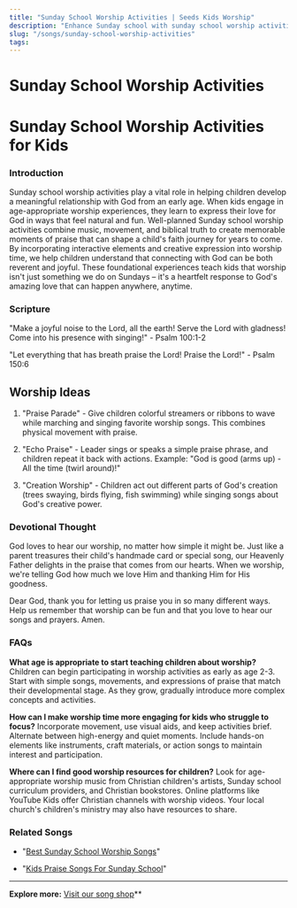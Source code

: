 ```yaml
---
title: "Sunday School Worship Activities | Seeds Kids Worship"
description: "Enhance Sunday school with sunday school worship activities that teach faith through music. Educational worship resources for children."
slug: "/songs/sunday-school-worship-activities"
tags:
---
```


# Sunday School Worship Activities

# Sunday School Worship Activities for Kids

### Introduction
Sunday school worship activities play a vital role in helping children develop a meaningful relationship with God from an early age. When kids engage in age-appropriate worship experiences, they learn to express their love for God in ways that feel natural and fun. Well-planned Sunday school worship activities combine music, movement, and biblical truth to create memorable moments of praise that can shape a child's faith journey for years to come. By incorporating interactive elements and creative expression into worship time, we help children understand that connecting with God can be both reverent and joyful. These foundational experiences teach kids that worship isn't just something we do on Sundays – it's a heartfelt response to God's amazing love that can happen anywhere, anytime.

### Scripture
"Make a joyful noise to the Lord, all the earth! Serve the Lord with gladness! Come into his presence with singing!" - Psalm 100:1-2

"Let everything that has breath praise the Lord! Praise the Lord!" - Psalm 150:6

## Worship Ideas
1. "Praise Parade" - Give children colorful streamers or ribbons to wave while marching and singing favorite worship songs. This combines physical movement with praise.

2. "Echo Praise" - Leader sings or speaks a simple praise phrase, and children repeat it back with actions. Example: "God is good (arms up) - All the time (twirl around)!"

3. "Creation Worship" - Children act out different parts of God's creation (trees swaying, birds flying, fish swimming) while singing songs about God's creative power.

### Devotional Thought
God loves to hear our worship, no matter how simple it might be. Just like a parent treasures their child's handmade card or special song, our Heavenly Father delights in the praise that comes from our hearts. When we worship, we're telling God how much we love Him and thanking Him for His goodness.

Dear God, thank you for letting us praise you in so many different ways. Help us remember that worship can be fun and that you love to hear our songs and prayers. Amen.

### FAQs
**What age is appropriate to start teaching children about worship?**
Children can begin participating in worship activities as early as age 2-3. Start with simple songs, movements, and expressions of praise that match their developmental stage. As they grow, gradually introduce more complex concepts and activities.

**How can I make worship time more engaging for kids who struggle to focus?**
Incorporate movement, use visual aids, and keep activities brief. Alternate between high-energy and quiet moments. Include hands-on elements like instruments, craft materials, or action songs to maintain interest and participation.

**Where can I find good worship resources for children?**
Look for age-appropriate worship music from Christian children's artists, Sunday school curriculum providers, and Christian bookstores. Online platforms like YouTube Kids offer Christian channels with worship videos. Your local church's children's ministry may also have resources to share.

### Related Songs

- "[Best Sunday School Worship Songs](/songs/best-sunday-school-worship-songs/)"

- "[Kids Praise Songs For Sunday School](/songs/kids-praise-songs-for-sunday-school/)"

---

**Explore more:** [Visit our song shop](https://seedskidsworship.com/shop)**

<!-- Schema Markup -->
<script type="application/ld+json">
{
  "@context": "https://schema.org",
  "@type": "MusicRecording",
  "name": "Sunday School Worship Activities",
  "byArtist": {
    "@type": "MusicGroup",
    "name": "Seeds Kids Worship"
  },
  "isFamilyFriendly": true,
  "url": "https://seedskidsworship.com/songs/sunday-school-worship-activities/"
}
</script>
